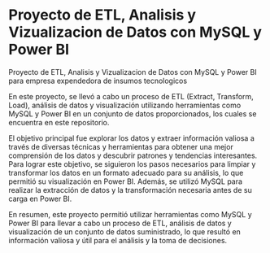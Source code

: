 # Proyecto de ETL, Analisis y Vizualizacion de Datos con MySQL y Power BI
Proyecto de ETL, Analisis y Vizualizacion de Datos con MySQL y Power BI para empresa expendedora de insumos tecnologicos

En este proyecto, se llevó a cabo un proceso de ETL (Extract, Transform, Load), análisis de datos y visualización utilizando herramientas como MySQL y Power BI en un conjunto de datos proporcionados, los cuales se encuentra en este repositorio.

El objetivo principal fue explorar los datos y extraer información valiosa a través de diversas técnicas y herramientas para obtener una mejor comprensión de los datos y descubrir patrones y tendencias interesantes. Para lograr este objetivo, se siguieron los pasos necesarios para limpiar y transformar los datos en un formato adecuado para su análisis, lo que permitió su visualización en Power BI. Además, se utilizó MySQL para realizar la extracción de datos y la transformación necesaria antes de su carga en Power BI.

En resumen, este proyecto permitió utilizar herramientas como MySQL y Power BI para llevar a cabo un proceso de ETL, análisis de datos y visualización de un conjunto de datos suministrado, lo que resultó en información valiosa y útil para el análisis y la toma de decisiones.

